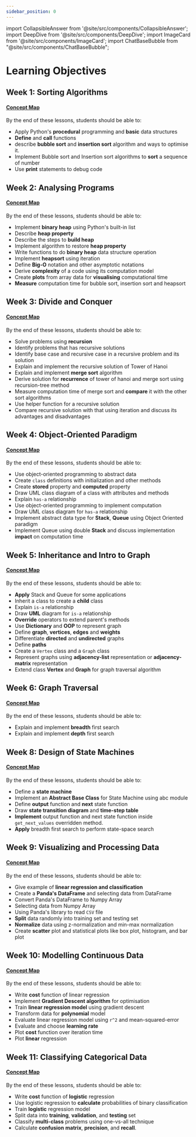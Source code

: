 ```yaml
---
sidebar_position: 0
---
```


import CollapsibleAnswer from '@site/src/components/CollapsibleAnswer';
import DeepDive from '@site/src/components/DeepDive';
import ImageCard from '@site/src/components/ImageCard';
import ChatBaseBubble from "@site/src/components/ChatBaseBubble";

# Learning Objectives

## Week 1: Sorting Algorithms

#### [Concept Map](/learning-objectives/python)

By the end of these lessons, students should be able to:

- Apply Python's **procedural** programming and **basic** data structures
- **Define** and **call** functions
- describe **bubble sort** and **insertion sort** algorithm and ways to optimise it.
- Implement Bubble sort and Insertion sort algorithms to **sort** a sequence of number
- Use **print** statements to debug code

## Week 2: Analysing Programs

#### [Concept Map](/learning-objectives/analysing-programs)

By the end of these lessons, students should be able to:

- Implement **binary heap** using Python's built-in list
- Describe **heap property**
- Describe the steps to **build heap**
- Implement algorithm to restore **heap property**
- Write functions to do **binary heap** data structure operation
- Implement **heapsort** using iteration
- Define **Big-O** notation and other asymptotic notations
- Derive **complexity** of a code using its computation model
- Create **plots** from array data for **visualising** computational time
- **Measure** computation time for bubble sort, insertion sort and heapsort

## Week 3: Divide and Conquer

#### [Concept Map](/learning-objectives/divide-conquer)

By the end of these lessons, students should be able to:

- Solve problems using **recursion**
- Identify problems that has recursive solutions
- Identify base case and recursive case in a recursive problem and its solution
- Explain and implement the recursive solution of Tower of Hanoi
- Explain and implement **merge sort** algorithm
- Derive solution for **recurrence** of tower of hanoi and merge sort using recursion-tree method
- Measure computation time of merge sort and **compare** it with the other sort algorithms
- Use helper function for a recursive solution
- Compare recursive solution with that using iteration and discuss its advantages and disadvantages

## Week 4: Object-Oriented Paradigm

#### [Concept Map](/learning-objectives/oop)

By the end of these lessons, students should be able to:

- Use object-oriented programming to abstract data 
- Create `class` definitions with initialization and other methods
- Create **stored** property and **computed** property
- Draw UML class diagram of a class with attributes and methods
- Explain `has-a` relationship
- Use object-oriented programming to implement computation
- Draw UML class diagram for `has-a` relationship
- Implement abstract data type for **Stack**, **Queue** using Object Oriented paradigm
- Implement Queue using double **Stack** and discuss implementation **impact** on computation time


## Week 5: Inheritance and Intro to Graph

#### [Concept Map](/learning-objectives/inheritance-graph)

By the end of these lessons, students should be able to:
- **Apply** Stack and Queue for some applications
- Inherit a class to create a **child** class
- Explain `is-a` relationship
- Draw **UML** diagram for `is-a` relationship
- **Override** operators to extend parent's methods
- Use **Dictionary** and **OOP** to represent graph
- Define **graph**, **vertices**, **edges** and **weights**
- Differentiate **directed** and **undirected** graphs
- Define **paths**
- Create a `Vertex` class and a `Graph` class
- Represent graphs using **adjacency-list** representation or **adjacency-matrix** representation
- Extend class **Vertex** and **Graph** for graph traversal algorithm

## Week 6: Graph Traversal

#### [Concept Map](/learning-objectives/graph-traversal)
By the end of these lessons, students should be able to:
- Explain and implement **breadth** first search 
- Explain and implement **depth** first search

## Week 8: Design of State Machines

#### [Concept Map](/learning-objectives/sm)

By the end of these lessons, students should be able to:

- Define a **state machine**
- Implement an **Abstract Base Class** for State Machine using abc module
- Define **output** function and **next** state function
- Draw **state transition diagram** and **time-step table**
- **Implement** output function and next state function inside `get_next_values` overridden method.
- **Apply** breadth first search to perform state-space search

## Week 9: Visualizing and Processing Data

#### [Concept Map](/learning-objectives/vis-proc)

By the end of these lessons, students should be able to:

- Give example of **linear regression and classification**
- Create a **Panda's DataFrame** and selecting data from DataFrame
- Convert Panda's DataFrame to Numpy Array
- Selecting data from Numpy Array
- Using Panda's library to read `CSV` file
- **Split** data randomly into training set and testing set
- **Normalize** data using z-normalization and min-max normalization
- Create **scatter** plot and statistical plots like box plot, histogram, and bar plot

## Week 10: Modelling Continuous Data

#### [Concept Map](/learning-objectives/modelling)

By the end of these lessons, students should be able to:

- Write **cost** function of linear regression
- Implement **Gradient Descent algorithm** for optimisation
- Train **linear regression model** using gradient descent
- Transform data for **polynomial** model
- Evaluate linear regression model using `r^2` and mean-squared-error
- Evaluate and choose **learning rate**
- Plot **cost** function over iteration time
- Plot **linear** regression

## Week 11: Classifying Categorical Data

#### [Concept Map](/learning-objectives/classify)

By the end of these lessons, students should be able to:

- Write **cost** function of **logistic** regression
- Use logistic regression to **calculate** probabilities of binary classification
- Train **logistic** regression model
- Split data into **training**, **validation**, and **testing** set
- Classify **multi-class** problems using one-vs-all technique
- Calculate **confusion** **matrix**, **precision**, and **recall**.

